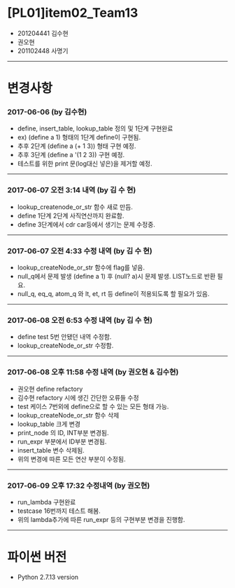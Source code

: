 # [PL01]item02_Team13
+ 201204441 김수현
+ 권오현
+ 201102448 사명기

---
# 변경사항
### 2017-06-06 (by 김수현)
+ define, insert_table, lookup_table 정의 및 1단계 구현완료 
+ ex) (define a 1) 형태의 1단계 define이 구현됨.
+ 추후 2단계 (define a (+ 1 3)) 형태 구현 예정.
+ 추후 3단계 (define a '(1 2 3)) 구현 예정.
+ 테스트를 위한 print 문(log대신 넣은)을 제거할 예정.
---
### 2017-06-07 오전 3:14 내역 (by 김 수 현)
+ lookup_createnode_or_str 함수 새로 만듬.
+ define 1단계 2단계 사직연산까지 완료함.
+ define 3단계에서 cdr car등에서 생기는 문제 수정중.
---
### 2017-06-07 오전 4:33 수정 내역 (by 김 수 현)
+ lookup_createNode_or_str 함수에 flag를 넣음. 
+ null_q에서 문제 발생 (define a 1) 후 (null? a)시 문제 발생. LIST노드로 반환 필요. 
+ null_q, eq_q, atom_q 와 lt, et, rt 등 define이 적용되도록 할 필요가 있음.
---
### 2017-06-08 오전 6:53 수정 내역 (by 김 수 현)
+ define test 5번 안됐던 내역 수정함.
+ lookup_createNode_or_str 수정함.
---
### 2017-06-08 오후 11:58 수정 내역 (by 권오현 & 김수현)
+ 권오현 define refactory 
+ 김수현 refactory 시에 생긴 간단한 오류들 수정
+ test 케이스 7번외에 define으로 할 수 있는 모든 형태 가능.
+ lookup_createNode_or_str 함수 삭제
+ lookup_table 크게 변경
+ print_node 의 ID, INT부분 변경됨.
+ run_expr 부분에서 ID부분 변경됨.
+ insert_table 변수 삭제됨.
+ 위의 변경에 따른 모든 연산 부분이 수정됨.
---
### 2017-06-09 오후 17:32 수정내역 (by 권오현)
+ run_lambda 구현완료
+ testcase 16번까지 테스트 해봄. 
+ 위의 lambda추가에 따른 run_expr 등의 구현부분 변경을 진행함.
---
# 파이썬 버전
+ Python 2.7.13 version
